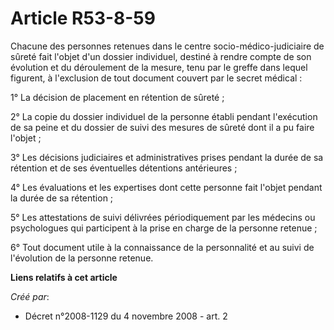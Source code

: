 # Article R53-8-59

Chacune des personnes retenues dans le centre socio-médico-judiciaire de sûreté fait l'objet d'un dossier individuel, destiné
à rendre compte de son évolution et du déroulement de la mesure, tenu par le greffe dans lequel figurent, à l'exclusion de
tout document couvert par le secret médical : 

1° La décision de placement en rétention de sûreté ; 

2° La copie du dossier individuel de la personne établi pendant l'exécution de sa peine et du dossier de suivi des mesures de
sûreté dont il a pu faire l'objet ; 

3° Les décisions judiciaires et administratives prises pendant la durée de sa rétention et de ses éventuelles détentions
antérieures ; 

4° Les évaluations et les expertises dont cette personne fait l'objet pendant la durée de sa rétention ; 

5° Les attestations de suivi délivrées périodiquement par les médecins ou psychologues qui participent à la prise en charge
de la personne retenue ; 

6° Tout document utile à la connaissance de la personnalité et au suivi de l'évolution de la personne retenue.

**Liens relatifs à cet article**

_Créé par_:

  - Décret n°2008-1129 du 4 novembre 2008 - art. 2
